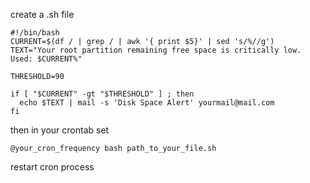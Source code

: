 create a .sh file

```
#!/bin/bash
CURRENT=$(df / | grep / | awk '{ print $5}' | sed 's/%//g')
TEXT="Your root partition remaining free space is critically low. Used: $CURRENT%"

THRESHOLD=90

if [ "$CURRENT" -gt "$THRESHOLD" ] ; then
  echo $TEXT | mail -s 'Disk Space Alert' yourmail@mail.com
fi
```

then in your crontab set

```
@your_cron_frequency bash path_to_your_file.sh
```

restart cron process
